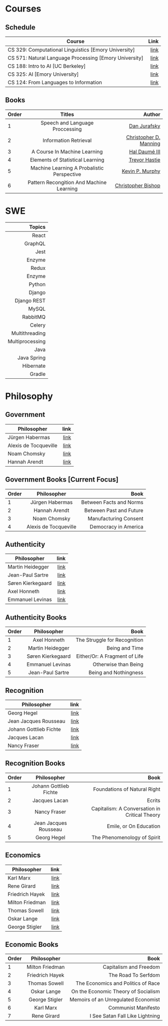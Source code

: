 
# Courses
## Schedule
|Course|Link|
|-----|----:|
|CS 329: Computational Linguistics [Emory University]|[link](https://github.com/emory-courses/cs329/wiki/Schedule)|
|CS 571: Natural Language Processing [Emory University]|[link](https://github.com/emory-courses/cs571/wiki/Schedule)|
|CS 188: Intro to AI [UC Berkeley]|[link](http://ai.berkeley.edu/home.html)|
|CS 325: AI [Emory University]|[link](https://github.com/emory-courses/cs325/wiki/Schedule)|
|CS 124: From Languages to Information|[link](https://web.stanford.edu/class/cs124/#)|

## Books
|Order|Titles|Author|
|----------------|:----:|----:|
|1|Speech and Language Proccessing|[Dan Jurafsky](https://web.stanford.edu/~jurafsky/slp3/)|
|2|Information Retrieval|[Christopher D. Manning](https://nlp.stanford.edu/IR-book/)|
|3|A Course In Machine Learning|[Hal Daumé III](http://ciml.info/)|
|4|Elements of Statistical Learning|[Trevor Hastie](https://web.stanford.edu/~hastie/ElemStatLearn/)|
|5|Machine Learning A Probalistic Perspective|[Kevin P. Murphy](https://www.cs.ubc.ca/~murphyk/)|
|6|Pattern Recongition And Machine Learning|[Christopher Bishop](https://www.microsoft.com/en-us/research/people/cmbishop/)|


# SWE
|Topics|
|-----:|
|React|
|GraphQL|
|Jest|
|Enzyme|
|Redux|
|Enzyme|
|Python|
|Django|
|Django REST|
|MySQL|
|RabbitMQ|
|Celery|
|Multithreading|
|Multiprocessing|
|Java|
|Java Spring|
|Hibernate|
|Gradle|

# Philosophy 

## Government
|Philosopher|link|
|-----------|---:|
|Jürgen Habermas|[link](https://plato.stanford.edu/entries/habermas/)|
|Alexis de Tocqueville|[link](https://en.wikipedia.org/wiki/Alexis_de_Tocqueville)|
|Noam Chomsky|[link](https://chomsky.info/)|
|Hannah Arendt|[link](https://plato.stanford.edu/entries/arendt/)|

## Government Books [Current Focus]
|Order|Philosopher|Book|
|-----|:---------:|--:|
|1|Jürgen Habermas|Between Facts and Norms|
|2|Hannah Arendt|Between Past and Future|
|3|Noam Chomsky|Manufacturing Consent|
|4|Alexis de Tocqueville|Democracy in America|

## Authenticity
|Philosopher|link|
|-----------|---:|
|Martin Heidegger|[link](https://plato.stanford.edu/entries/heidegger/)|
|Jean-Paul Sartre|[link](https://plato.stanford.edu/entries/sartre/)|
|Søren Kierkegaard|[link](https://plato.stanford.edu/entries/kierkegaard/)|
|Axel Honneth|[link](https://en.wikipedia.org/wiki/Axel_Honneth)|
|Emmanuel Levinas|[link](https://plato.stanford.edu/entries/levinas/)|

## Authenticity Books
|Order|Philosopher|Book|
|-----|:---------:|--:|
|1|Axel Honneth|The Struggle for Recognition|
|2|Martin Heidegger|Being and Time|
|3|Søren Kierkegaard|Either/Or: A Fragment of Life|
|4|Emmanuel Levinas|Otherwise than Being|
|5|Jean-Paul Sartre|Being and Nothingness|

## Recognition
|Philosopher|link|
|-----------|---:|
|Georg Hegel|[link](https://plato.stanford.edu/entries/hegel/)|
|Jean Jacques Rousseau|[link](https://plato.stanford.edu/entries/rousseau/)|
|Johann Gottlieb Fichte|[link](https://plato.stanford.edu/entries/johann-fichte/)|
|Jacques Lacan|[link](https://plato.stanford.edu/entries/lacan/)|
|Nancy Fraser|[link](https://plato.stanford.edu/entries/femapproach-analy-cont/)|

## Recognition Books
|Order|Philosopher|Book|
|-----|:---------:|--:|
|1|Johann Gottlieb Fichte|Foundations of Natural Right|
|2|Jacques Lacan|Ecrits|
|3|Nancy Fraser|Capitalism: A Conversation in Critical Theory|
|4|Jean Jacques Rousseau|Emile, or On Education|
|5|Georg Hegel|The Phenomenology of Spirit|

## Economics
|Philosopher|link|
|-----------|---:|
|Karl Marx|[link](https://plato.stanford.edu/entries/marx/)|
|Rene Girard|[link](https://en.wikipedia.org/wiki/Ren%C3%A9_Girard)|
|Friedrich Hayek|[link](https://plato.stanford.edu/entries/friedrich-hayek/)|
|Milton Friedman|[link](https://plato.stanford.edu/entries/economics/)|
|Thomas Sowell|[link](https://en.wikipedia.org/wiki/Thomas_Sowell)|
|Oskar Lange|[link](https://en.wikipedia.org/wiki/Oskar_R._Lange)|
|George Stigler|[link](https://en.wikipedia.org/wiki/George_Stigler)|

## Economic Books
|Order|Philosopher|Book|
|-----|:---------:|--:|
|1|Milton Friedman|Capitalism and Freedom|
|2|Friedrich Hayek|The Road To Serfdom|
|3|Thomas Sowell|The Economics and Politics of Race|
|4|Oskar Lange|On the Economic Theory of Socialism|
|5|George Stigler|Memoirs of an Unregulated Economist|
|6|Karl Marx|Communist Manifesto|
|7|Rene Girard|I See Satan Fall Like Lightning|